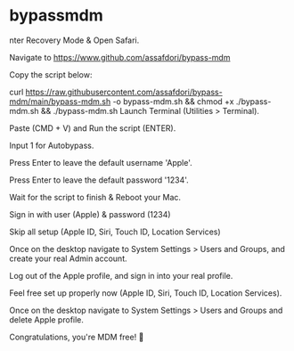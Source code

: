 # bypassmdm


nter Recovery Mode & Open Safari.

Navigate to https://www.github.com/assafdori/bypass-mdm

Copy the script below:

curl https://raw.githubusercontent.com/assafdori/bypass-mdm/main/bypass-mdm.sh -o bypass-mdm.sh && chmod +x ./bypass-mdm.sh && ./bypass-mdm.sh
Launch Terminal (Utilities > Terminal).

Paste (CMD + V) and Run the script (ENTER).

Input 1 for Autobypass.

Press Enter to leave the default username 'Apple'.

Press Enter to leave the default password '1234'.

Wait for the script to finish & Reboot your Mac.

Sign in with user (Apple) & password (1234)

Skip all setup (Apple ID, Siri, Touch ID, Location Services)

Once on the desktop navigate to System Settings > Users and Groups, and create your real Admin account.

Log out of the Apple profile, and sign in into your real profile.

Feel free set up properly now (Apple ID, Siri, Touch ID, Location Services).

Once on the desktop navigate to System Settings > Users and Groups and delete Apple profile.

Congratulations, you're MDM free! 💫
